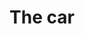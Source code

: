 ---
pid: LLP464
title: The car
location_transcription: center city
zipcode: 
outside_phl: 
neighborhood: 
age: 
age_range: 
instagram: 
image_file_name: LLP_464.jpg
proposal_transcription: The car - picture of car with 4 people in it
topic: Environment,Technology
topic_summary: 0, 0
type: 2D,Mural,Sculpture Statue
keywords_other: 
credit: 
image_labels: 
twitter: 
facebook: 
permalink: "/monuments/llp464/"
layout: item-page
---